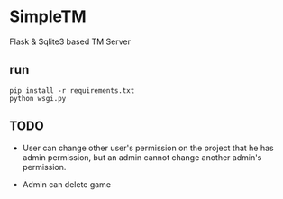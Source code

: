 # SimpleTM
Flask &amp; Sqlite3 based TM Server

## run
```
pip install -r requirements.txt
python wsgi.py
```

## TODO
- User can change other user's permission on the project that he has admin permission,
but an admin cannot change another admin's permission.

- Admin can delete game
